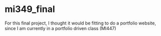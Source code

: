 # mi349_final

For this final project, I thought it would be fitting to do a portfolio website, since I am currently in a portfolio driven class (MI447)
